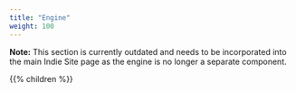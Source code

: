 ```yaml
---
title: "Engine"
weight: 100
---
```


**Note:** This section is currently outdated and needs to be incorporated into the main Indie Site page as the engine is no longer a separate component.

{{% children  %}}
